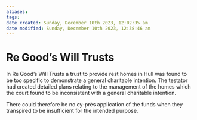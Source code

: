 ```yaml
---
aliases: 
tags: 
date created: Sunday, December 10th 2023, 12:02:35 am
date modified: Sunday, December 10th 2023, 12:38:46 am
---
```


# Re Good’s Will Trusts

In Re Good’s Will Trusts a trust to provide rest homes in Hull was found to be too specific to demonstrate a general charitable intention. The testator had created detailed plans relating to the management of the homes which the court found to be inconsistent with a general charitable intention.

There could therefore be no cy-près application of the funds when they transpired to be insufficient for the intended purpose.
